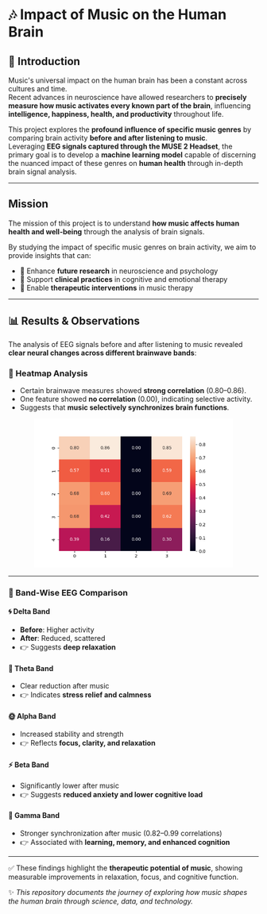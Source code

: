 # 🎶 Impact of Music on the Human Brain  

## 📖 Introduction  
Music's universal impact on the human brain has been a constant across cultures and time.  
Recent advances in neuroscience have allowed researchers to **precisely measure how music activates every known part of the brain**, influencing **intelligence, happiness, health, and productivity** throughout life.  

This project explores the **profound influence of specific music genres** by comparing brain activity **before and after listening to music**.  
Leveraging **EEG signals captured through the MUSE 2 Headset**, the primary goal is to develop a **machine learning model** capable of discerning the nuanced impact of these genres on **human health** through in-depth brain signal analysis.  

---

##  Mission  
The mission of this project is to understand **how music affects human health and well-being** through the analysis of brain signals.  

By studying the impact of specific music genres on brain activity, we aim to provide insights that can:  
- 🧠 Enhance **future research** in neuroscience and psychology  
- 🏥 Support **clinical practices** in cognitive and emotional therapy  
- 🎵 Enable **therapeutic interventions** in music therapy  

---


## 📊 Results & Observations  

The analysis of EEG signals before and after listening to music revealed **clear neural changes across different brainwave bands**:

### 🔹 Heatmap Analysis  
- Certain brainwave measures showed **strong correlation** (0.80–0.86).  
- One feature showed **no correlation** (0.00), indicating selective activity.  
- Suggests that **music selectively synchronizes brain functions**.

<p align="center">
  <img src="after_topo.png" alt="Heatmap After Music" width="400"/>
</p>

---

### 🔹 Band-Wise EEG Comparison  

#### 🌀 Delta Band  
- **Before**: Higher activity  
- **After**: Reduced, scattered  
- 👉 Suggests **deep relaxation**  

#### 🌊 Theta Band  
- Clear reduction after music  
- 👉 Indicates **stress relief and calmness**  

#### 🌞 Alpha Band  
- Increased stability and strength  
- 👉 Reflects **focus, clarity, and relaxation**  

#### ⚡ Beta Band  
- Significantly lower after music  
- 👉 Suggests **reduced anxiety and lower cognitive load**  

#### 🔮 Gamma Band  
- Stronger synchronization after music (0.82–0.99 correlations)  
- 👉 Associated with **learning, memory, and enhanced cognition**  



---

✅ These findings highlight the **therapeutic potential of music**, showing measurable improvements in relaxation, focus, and cognitive function.  


✨ *This repository documents the journey of exploring how music shapes the human brain through science, data, and technology.*  


 
